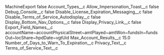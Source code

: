 <?xml version="1.0" encoding="UTF-8"?>
<CustomMetadata xmlns="http://soap.sforce.com/2006/04/metadata" xmlns:xsi="http://www.w3.org/2001/XMLSchema-instance" xmlns:xsd="http://www.w3.org/2001/XMLSchema">
    <label>MachineExport</label>
    <protected>false</protected>
    <values>
        <field>Account_Types__c</field>
        <value xsi:nil="true"/>
    </values>
    <values>
        <field>Allow_Impersonation_Toast__c</field>
        <value xsi:type="xsd:boolean">false</value>
    </values>
    <values>
        <field>Debug_Console__c</field>
        <value xsi:type="xsd:boolean">false</value>
    </values>
    <values>
        <field>Disable_License_Expiration_Messaging__c</field>
        <value xsi:type="xsd:boolean">false</value>
    </values>
    <values>
        <field>Disable_Terms_of_Service_Autodisplay__c</field>
        <value xsi:type="xsd:boolean">false</value>
    </values>
    <values>
        <field>Display_Bottom_Nav_Options__c</field>
        <value xsi:type="xsd:boolean">false</value>
    </values>
    <values>
        <field>Display_Privacy_Link__c</field>
        <value xsi:type="xsd:boolean">false</value>
    </values>
    <values>
        <field>Export_Field_Names__c</field>
        <value xsi:type="xsd:string">accountName~accountPhysicalStreet~amtPlayed~amtWon~fundsIn~fundsOut~locShare~hpdDate~vgtUid</value>
    </values>
    <values>
        <field>Max_Account_Results__c</field>
        <value xsi:type="xsd:double">15.0</value>
    </values>
    <values>
        <field>Number_of_Days_to_Warn_To_Expiration__c</field>
        <value xsi:nil="true"/>
    </values>
    <values>
        <field>Privacy_Text__c</field>
        <value xsi:nil="true"/>
    </values>
    <values>
        <field>Terms_of_Service_Text__c</field>
        <value xsi:nil="true"/>
    </values>
</CustomMetadata>
